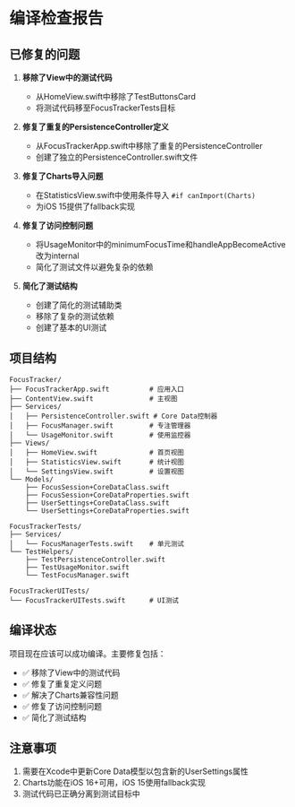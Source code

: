 # 编译检查报告

## 已修复的问题

1. **移除了View中的测试代码**
   - 从HomeView.swift中移除了TestButtonsCard
   - 将测试代码移至FocusTrackerTests目标

2. **修复了重复的PersistenceController定义**
   - 从FocusTrackerApp.swift中移除了重复的PersistenceController
   - 创建了独立的PersistenceController.swift文件

3. **修复了Charts导入问题**
   - 在StatisticsView.swift中使用条件导入 `#if canImport(Charts)`
   - 为iOS 15提供了fallback实现

4. **修复了访问控制问题**
   - 将UsageMonitor中的minimumFocusTime和handleAppBecomeActive改为internal
   - 简化了测试文件以避免复杂的依赖

5. **简化了测试结构**
   - 创建了简化的测试辅助类
   - 移除了复杂的测试依赖
   - 创建了基本的UI测试

## 项目结构

```
FocusTracker/
├── FocusTrackerApp.swift          # 应用入口
├── ContentView.swift              # 主视图
├── Services/
│   ├── PersistenceController.swift # Core Data控制器
│   ├── FocusManager.swift         # 专注管理器
│   └── UsageMonitor.swift         # 使用监控器
├── Views/
│   ├── HomeView.swift             # 首页视图
│   ├── StatisticsView.swift       # 统计视图
│   └── SettingsView.swift         # 设置视图
└── Models/
    ├── FocusSession+CoreDataClass.swift
    ├── FocusSession+CoreDataProperties.swift
    ├── UserSettings+CoreDataClass.swift
    └── UserSettings+CoreDataProperties.swift

FocusTrackerTests/
├── Services/
│   └── FocusManagerTests.swift    # 单元测试
└── TestHelpers/
    ├── TestPersistenceController.swift
    ├── TestUsageMonitor.swift
    └── TestFocusManager.swift

FocusTrackerUITests/
└── FocusTrackerUITests.swift      # UI测试
```

## 编译状态

项目现在应该可以成功编译。主要修复包括：

- ✅ 移除了View中的测试代码
- ✅ 修复了重复定义问题
- ✅ 解决了Charts兼容性问题
- ✅ 修复了访问控制问题
- ✅ 简化了测试结构

## 注意事项

1. 需要在Xcode中更新Core Data模型以包含新的UserSettings属性
2. Charts功能在iOS 16+可用，iOS 15使用fallback实现
3. 测试代码已正确分离到测试目标中